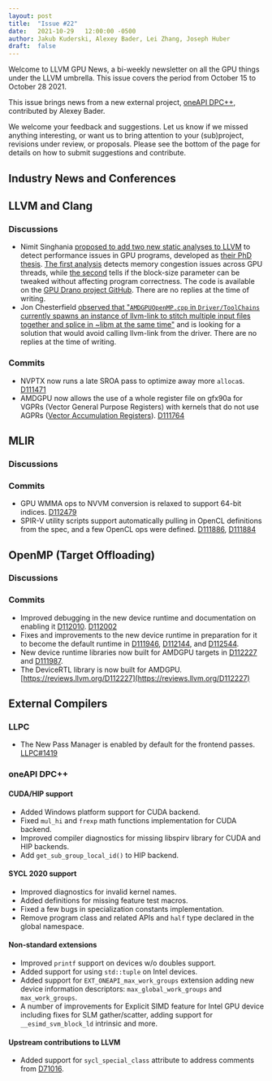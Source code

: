 ```yaml
---
layout: post
title:  "Issue #22"
date:   2021-10-29   12:00:00 -0500
author: Jakub Kuderski, Alexey Bader, Lei Zhang, Joseph Huber
draft:  false
---
```


Welcome to LLVM GPU News, a bi-weekly newsletter on all the GPU things under the LLVM umbrella.
This issue covers the period from October 15 to October 28 2021.

This issue brings news from a new external project, [oneAPI DPC++](https://www.intel.com/content/www/us/en/developer/tools/oneapi/data-parallel-c-plus-plus.html), contributed by Alexey Bader.

We welcome your feedback and suggestions. Let us know if we missed anything interesting, or want us to bring attention to your (sub)project, revisions under review, or proposals. Please see the bottom of the page for details on how to submit suggestions and contribute.


## Industry News and Conferences


##  LLVM and Clang

### Discussions

*  Nimit Singhania [proposed to add two new static analyses to LLVM](https://lists.llvm.org/pipermail/llvm-dev/2021-October/153412.html) to detect performance issues in GPU programs, developed as [their PhD thesis](http://nimitsinghania.com/phd-thesis.pdf). [The first analysis](https://www.cis.upenn.edu/~alur/Cav17.pdf) detects memory congestion issues across GPU threads, while [the second](https://www.cis.upenn.edu/~alur/SAS18.pdf) tells if the block-size parameter can be tweaked without affecting program correctness. The code is available on the [GPU Drano project GitHub](https://github.com/upenn-acg/gpudrano-static-analysis_v1.0). There are no replies at the time of writing.
*  Jon Chesterfield [observed that "`AMDGPUOpenMP.cpp` in `Driver/ToolChains` currently spawns an instance of llvm-link to stitch multiple input files together and splice in ~libm at the same time"](https://lists.llvm.org/pipermail/cfe-dev/2021-October/069180.html) and is looking for a solution that would avoid calling llvm-link from the driver. There are no replies at the time of writing.

### Commits

*  NVPTX now runs a late SROA pass to optimize away more `alloca`s. [D111471](https://reviews.llvm.org/D111471)
*  AMDGPU now allows the use of a whole register file on gfx90a for VGPRs (Vector General Purpose Registers) with kernels that do not use AGPRs ([Vector Accumulation Registers](https://llvm.org/docs/AMDGPUUsage.html#register-identifier)). [D111764](https://reviews.llvm.org/D111764)


## MLIR

### Discussions

### Commits

*  GPU WMMA ops to NVVM conversion is relaxed to support 64-bit indices. [D112479](https://reviews.llvm.org/D112479)
*  SPIR-V utility scripts support automatically pulling in OpenCL definitions from the spec, and a few OpenCL ops were defined. [D111886](https://reviews.llvm.org/D111886), [D111884](https://reviews.llvm.org/D111884)


## OpenMP (Target Offloading)

### Discussions

### Commits

*  Improved debugging in the new device runtime and documentation on enabling it [D112010](https://reviews.llvm.org/D112010). [D112002](https://reviews.llvm.org/D112002)
*  Fixes and improvements to the new device runtime in preparation for it to become the default runtime in [D111946](https://reviews.llvm.org/D111946), [D112144](https://reviews.llvm.org/D112144), and [D112544](https://reviews.llvm.org/D112544).
*  New device runtime libraries now built for AMDGPU targets in [D112227](https://reviews.llvm.org/D112227) and [D111987](https://reviews.llvm.org/D111987).
*  The DeviceRTL library is now built for AMDGPU. [https://reviews.llvm.org/D112227](https://reviews.llvm.org/D112227)


## External Compilers

### LLPC

*  The New Pass Manager is enabled by default for the frontend passes. [LLPC#1419](https://github.com/GPUOpen-Drivers/llpc/pull/1419)

### oneAPI DPC++

#### CUDA/HIP support

*  Added Windows platform support for CUDA backend.
*  Fixed `mul_hi` and `frexp` math functions implementation for CUDA backend.
*  Improved compiler diagnostics for missing libspirv library for CUDA and HIP backends.
*  Add `get_sub_group_local_id()` to HIP backend.

#### SYCL 2020 support

*  Improved diagnostics for invalid kernel names.
*  Added definitions for missing feature test macros.
*  Fixed a few bugs in specialization constants implementation.
*  Remove program class and related APIs and `half` type declared in the global namespace.

#### Non-standard extensions

*  Improved `printf` support on devices w/o doubles support.
*  Added support for using `std::tuple` on Intel devices.
*  Added support for `EXT_ONEAPI_max_work_groups` extension adding new device information descriptors: `max_global_work_groups` and `max_work_groups`.
*  A number of improvements for Explicit SIMD feature for Intel GPU device including fixes for SLM gather/scatter, adding support for `__esimd_svm_block_ld` intrinsic and more.

#### Upstream contributions to LLVM

*  Added support for `sycl_special_class` attribute to address comments from [D71016](https://reviews.llvm.org/D71016).
